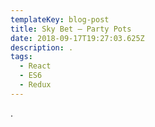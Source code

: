 ```yaml
---
templateKey: blog-post
title: Sky Bet – Party Pots
date: 2018-09-17T19:27:03.625Z
description: .
tags:
  - React
  - ES6
  - Redux
---
```

.
